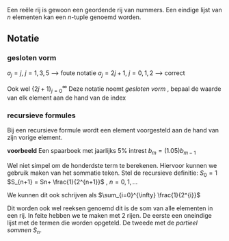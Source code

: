 Een reële rij is gewoon een geordende rij van nummers. Een eindige lijst van $n$ elementen kan een $n$-tuple genoemd worden. 
## Notatie
### gesloten vorm
$a_{j} = j$,       $j= 1,3,5$     --> foute notatie
$a_{j} = 2j + 1$,     $j = 0,1,2$ --> correct

Ook wel
	$\{2j+1\}_{j=0}^{\infty}$
Deze notatie noemt *gesloten vorm* , bepaal de waarde van elk element aan de hand van de index

### recursieve formules
Bij een recursieve formule wordt een element voorgesteld aan de hand van zijn vorige element.

**voorbeeld**
Een spaarboek met jaarlijks 5% intrest
$b_{m} = (1.05)b_{m-1}$

Wel niet simpel om de honderdste term te berekenen. Hiervoor kunnen we gebruik maken van het sommatie teken. Stel de recursieve definitie:
$S_{0} = 1$
$S_{n+1} = Sn+ \frac{1}{2^{n+1}}$ ,    $n= 0,1, \dots$

We kunnen dit ook schrijven als 
$\sum_{i=0}^{\infty} \frac{1}{2^{i}}$

Dit worden ook wel reeksen genoemd dit is de som van alle elementen in een rij. 
In feite hebben we te maken met 2 rijen. De eerste een oneindige lijst met de termen die worden opgeteld. De tweede met de *partieel sommen* $S_{n}$. 
